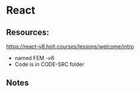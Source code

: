 # React

## Resources:

https://react-v8.holt.courses/lessons/welcome/intro
 - named FEM -v8
 - Code is in CODE-SRC folder

 

## Notes

